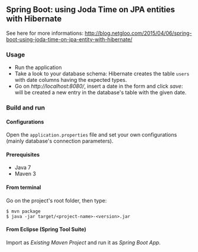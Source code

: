 ## Spring Boot: using Joda Time on JPA entities with Hibernate

See here for more informations: http://blog.netgloo.com/2015/04/06/spring-boot-using-joda-time-on-jpa-entity-with-hibernate/

### Usage

- Run the application
- Take a look to your database schema: Hibernate creates the table `users`
  with date columns having the expected types.
- Go on *http://localhost:8080/*, insert a date in the form and click *save*:
  will be created a new entry in the database's table with the given date.

### Build and run

#### Configurations

Open the `application.properties` file and set your own configurations 
(mainly database's connection parameters).

#### Prerequisites

- Java 7
- Maven 3

#### From terminal

Go on the project's root folder, then type:

    $ mvn package
    $ java -jar target/<project-name>-<version>.jar

#### From Eclipse (Spring Tool Suite)

Import as *Existing Maven Project* and run it as *Spring Boot App*.

